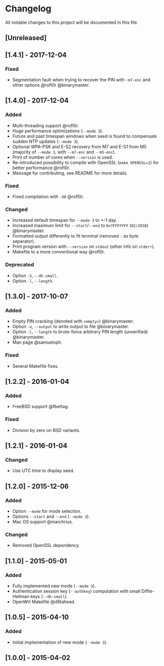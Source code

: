 # Changelog
All notable changes to this project will be documented in this file.

## [Unreleased]

## [1.4.1] - 2017-12-04
### Fixed
- Segmentation fault when trying to recover the PIN with `-m7-enc` and other options @rofl0r @binarymaster.

## [1.4.0] - 2017-12-04
### Added
- Multi-threading support @rofl0r.
- Huge performance optimizations (`--mode 3`).
- Future and past timespan windows when seed is found to compensate sudden NTP updates (`--mode 3`).
- Optional WPA-PSK and E-S2 recovery from M7 and E-S1 from M5 (majority of `--mode 3`, with `--m7-enc` and `--m5-enc`).
- Print of number of cores when `--version` is used.
- Re-introduced possibility to compile with OpenSSL (`make OPENSSL=1`) for better performance @rofl0r.
- Message for contributing, see README for more details.

### Fixed
- Fixed compilation with `-O0` @rofl0r.

### Changed
- Increased default timespan for `--mode 3` to +-1 day.
- Increased maximum limit for `--start`/`--end` to `0x7FFFFFFF` (`02/2038`) @binarymaster.
- Formatted output differently to fit terminal (removed `:` as byte separator).
- Print program version with `--version` on `stdout` (other info on `stderr`).
- Makefile to a more conventional way @rofl0r.

### Deprecated
- Option `-S`, `--dh-small`.
- Option `-l`, `--length`.

## [1.3.0] - 2017-10-07
### Added
- Empty PIN cracking (denoted with `<empty>`) @binarymaster.
- Option `-o`, `--output` to write output to file @binarymaster.
- Option `-l`, `--length` to brute-force arbitrary PIN length (unverified) @binarymaster.
- Man page @samueloph.

### Fixed
- Several Makefile fixes.

## [1.2.2] - 2016-01-04
### Added
- FreeBSD support @fbettag.

### Fixed
- Division by zero on BSD variants.

## [1.2.1] - 2016-01-04
### Changed
- Use UTC time to display seed.

## [1.2.0] - 2015-12-06
### Added
- Option `--mode` for mode selection.
- Options `--start` and `--end` (`--mode 3`).
- Mac OS support @marchrius.

### Changed
- Removed OpenSSL dependency.

## [1.1.0] - 2015-05-01
### Added
- Fully implemented new mode (`--mode 3`).
- Authentication session key (`--authkey`) computation with small Diffie-Hellman keys (`--dh-small`).
- OpenWrt Makefile @d8tahead.

## [1.0.5] - 2015-04-10
### Added
- Initial implementation of new mode (`--mode 3`).

## [1.0.0] - 2015-04-02
